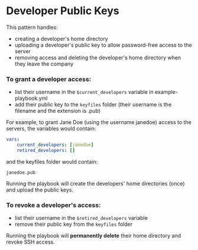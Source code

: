 # Developer Public Keys

This pattern handles:

- creating a developer's home directory
- uploading a developer's public key to allow password-free access to the server
- removing access and deleting the developer's home directory when they leave the company

### To grant a developer access:

- list their username in the `$current_developers` variable in example-playbook.yml
- add their public key to the `keyfiles` folder (their username is the filename and the extension is .pub)

For example, to grant Jane Doe (using the username janedoe) access to the servers, the variables would contain:

```yml
vars:
    current_developers: [janedoe]
    retired_developers: []
```

and the keyfiles folder would contain:

    janedoe.pub

Running the playbook will create the developers' home directories (once) and upload the public keys.

### To revoke a developer's access:

- list their username in the `$retired_developers` variable
- remove their public key from the `keyfiles` folder

Running the playbook will **permanently delete** their home directory and revoke SSH access.
